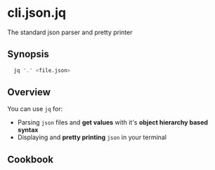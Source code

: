 # cli.json.jq

The standard json parser and pretty printer

## Synopsis

```sh
  jq '.' <file.json>
```

## Overview

You can use `jq` for:

- Parsing `json` files and **get values** with it's **object hierarchy based syntax**
- Displaying and **pretty printing** `json` in your terminal

## Cookbook
